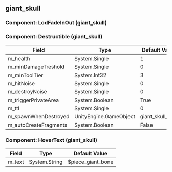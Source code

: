 ## giant_skull

### Component: LodFadeInOut (giant_skull)

### Component: Destructible (giant_skull)

|Field|Type|Default Value|
|---|---|---|
|m_health|System.Single|1|
|m_minDamageTreshold|System.Single|0|
|m_minToolTier|System.Int32|3|
|m_hitNoise|System.Single|0|
|m_destroyNoise|System.Single|0|
|m_triggerPrivateArea|System.Boolean|True|
|m_ttl|System.Single|0|
|m_spawnWhenDestroyed|UnityEngine.GameObject|giant_skull_frac|
|m_autoCreateFragments|System.Boolean|False|

### Component: HoverText (giant_skull)

|Field|Type|Default Value|
|---|---|---|
|m_text|System.String|$piece_giant_bone|

